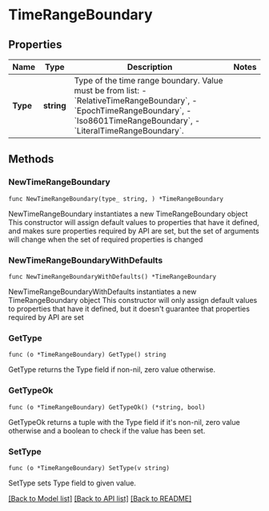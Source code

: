 # TimeRangeBoundary

## Properties

Name | Type | Description | Notes
------------ | ------------- | ------------- | -------------
**Type** | **string** | Type of the time range boundary. Value must be from list: - &#x60;RelativeTimeRangeBoundary&#x60;, - &#x60;EpochTimeRangeBoundary&#x60;, - &#x60;Iso8601TimeRangeBoundary&#x60;, - &#x60;LiteralTimeRangeBoundary&#x60;. | 

## Methods

### NewTimeRangeBoundary

`func NewTimeRangeBoundary(type_ string, ) *TimeRangeBoundary`

NewTimeRangeBoundary instantiates a new TimeRangeBoundary object
This constructor will assign default values to properties that have it defined,
and makes sure properties required by API are set, but the set of arguments
will change when the set of required properties is changed

### NewTimeRangeBoundaryWithDefaults

`func NewTimeRangeBoundaryWithDefaults() *TimeRangeBoundary`

NewTimeRangeBoundaryWithDefaults instantiates a new TimeRangeBoundary object
This constructor will only assign default values to properties that have it defined,
but it doesn't guarantee that properties required by API are set

### GetType

`func (o *TimeRangeBoundary) GetType() string`

GetType returns the Type field if non-nil, zero value otherwise.

### GetTypeOk

`func (o *TimeRangeBoundary) GetTypeOk() (*string, bool)`

GetTypeOk returns a tuple with the Type field if it's non-nil, zero value otherwise
and a boolean to check if the value has been set.

### SetType

`func (o *TimeRangeBoundary) SetType(v string)`

SetType sets Type field to given value.



[[Back to Model list]](../README.md#documentation-for-models) [[Back to API list]](../README.md#documentation-for-api-endpoints) [[Back to README]](../README.md)



